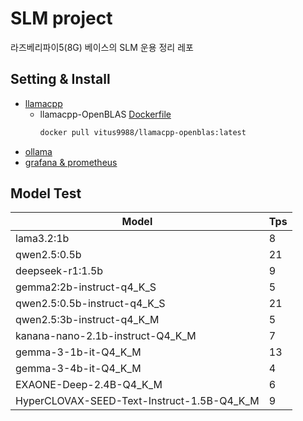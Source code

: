 # SLM project

라즈베리파이5(8G) 베이스의 SLM 운용 정리 레포


## Setting & Install

- [llamacpp](base_setting/llamacpp.md)
  - llamacpp-OpenBLAS [Dockerfile](base_setting/docker/Dockerfile(llamacpp-OpenBLAS))
    ```bash
    docker pull vitus9988/llamacpp-openblas:latest
    ```
- [ollama](base_setting/ollama.md)
- [grafana & prometheus](base_setting/monitoring.md)


## Model Test

|Model|Tps|
|---|---|
|lama3.2:1b|8|
|qwen2.5:0.5b|21|
|deepseek-r1:1.5b|9|
|gemma2:2b-instruct-q4_K_S|5|
|qwen2.5:0.5b-instruct-q4_K_S|21|
|qwen2.5:3b-instruct-q4_K_M|5|
|kanana-nano-2.1b-instruct-Q4_K_M|7|
|gemma-3-1b-it-Q4_K_M|13|
|gemma-3-4b-it-Q4_K_M|4|
|EXAONE-Deep-2.4B-Q4_K_M|6|
|HyperCLOVAX-SEED-Text-Instruct-1.5B-Q4_K_M|9|





